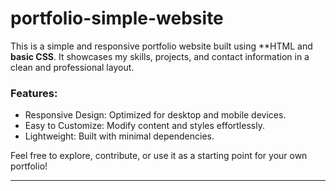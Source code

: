 # portfolio-simple-website



This is a simple and responsive portfolio website built using **HTML and **basic CSS**. It showcases my skills, projects, and contact information in a clean and professional layout.  

### Features:  
- Responsive Design: Optimized for desktop and mobile devices.  
- Easy to Customize: Modify content and styles effortlessly.  
- Lightweight: Built with minimal dependencies.  

Feel free to explore, contribute, or use it as a starting point for your own portfolio!  

---  
